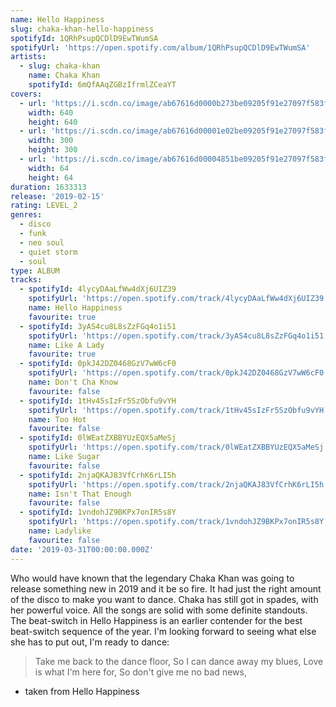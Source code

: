 ```yaml
---
name: Hello Happiness
slug: chaka-khan-hello-happiness
spotifyId: 1QRhPsupQCDlD9EwTWumSA
spotifyUrl: 'https://open.spotify.com/album/1QRhPsupQCDlD9EwTWumSA'
artists:
  - slug: chaka-khan
    name: Chaka Khan
    spotifyId: 6mQfAAqZGBzIfrmlZCeaYT
covers:
  - url: 'https://i.scdn.co/image/ab67616d0000b273be09205f91e27097f583f058'
    width: 640
    height: 640
  - url: 'https://i.scdn.co/image/ab67616d00001e02be09205f91e27097f583f058'
    width: 300
    height: 300
  - url: 'https://i.scdn.co/image/ab67616d00004851be09205f91e27097f583f058'
    width: 64
    height: 64
duration: 1633313
release: '2019-02-15'
rating: LEVEL_2
genres:
  - disco
  - funk
  - neo soul
  - quiet storm
  - soul
type: ALBUM
tracks:
  - spotifyId: 4lycyDAaLfWw4dXj6UIZ39
    spotifyUrl: 'https://open.spotify.com/track/4lycyDAaLfWw4dXj6UIZ39'
    name: Hello Happiness
    favourite: true
  - spotifyId: 3yAS4cu8L8sZzFGq4o1i51
    spotifyUrl: 'https://open.spotify.com/track/3yAS4cu8L8sZzFGq4o1i51'
    name: Like A Lady
    favourite: true
  - spotifyId: 0pkJ42DZ0468GzV7wW6cF0
    spotifyUrl: 'https://open.spotify.com/track/0pkJ42DZ0468GzV7wW6cF0'
    name: Don't Cha Know
    favourite: false
  - spotifyId: 1tHv45sIzFr5SzObfu9vYH
    spotifyUrl: 'https://open.spotify.com/track/1tHv45sIzFr5SzObfu9vYH'
    name: Too Hot
    favourite: false
  - spotifyId: 0lWEatZXBBYUzEQX5aMeSj
    spotifyUrl: 'https://open.spotify.com/track/0lWEatZXBBYUzEQX5aMeSj'
    name: Like Sugar
    favourite: false
  - spotifyId: 2njaQKAJ83VfCrhK6rLI5h
    spotifyUrl: 'https://open.spotify.com/track/2njaQKAJ83VfCrhK6rLI5h'
    name: Isn't That Enough
    favourite: false
  - spotifyId: 1vndohJZ9BKPx7onIR5s8Y
    spotifyUrl: 'https://open.spotify.com/track/1vndohJZ9BKPx7onIR5s8Y'
    name: Ladylike
    favourite: false
date: '2019-03-31T00:00:00.000Z'
---
```

Who would have known that the legendary Chaka Khan was going to release something new in 2019
and it be so fire. It had just the right amount of the disco to make you want to dance. Chaka
has still got in spades, with her powerful voice. All the songs are solid with some definite
standouts. The beat-switch in Hello Happiness is an earlier contender for the best beat-switch
sequence of the year. I'm looking forward to seeing what else she has to put out, I'm ready
to dance:

> Take me back to the dance floor, So I can dance away my blues, Love is what I'm here for,
> So don't give me no bad news,
- taken from Hello Happiness
